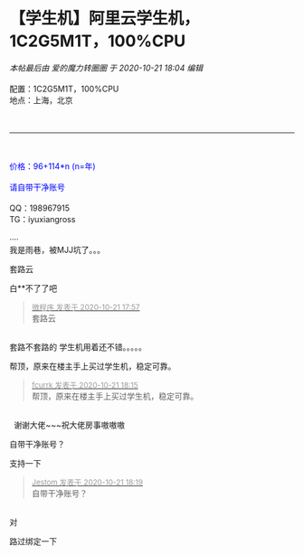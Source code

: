 # 【学生机】阿里云学生机，1C2G5M1T，100%CPU


<i class="pstatus"> 本帖最后由 爱的魔力转圈圈 于 2020-10-21 18:04 编辑 </i><br />
<br />
配置：1C2G5M1T，100%CPU<br />
地点：上海，北京<br />
<br />
<img id="aimg_zsl1G" onclick="zoom(this, this.src, 0, 0, 0)" class="zoom" src="https://s3.jpg.cm/2020/10/21/NcpvX.png" onmouseover="img_onmouseoverfunc(this)" onload="thumbImg(this)" border="0" alt="" /><br />
<br />
<hr class="l" /><br />
<br />
<font color="Blue">价格：96+114*n (n=年)<br />
<br />
请自带干净账号</font><br />
<br />
QQ：198967915<br />
TG：iyuxiangross<br />
<br />
····<br />
我是雨巷，被MJJ坑了。。。<img src="static/image/smiley/yct/014.gif" smilieid="45" border="0" alt="" /> 

套路云<img src="static/image/smiley/default/lol.gif" smilieid="12" border="0" alt="" /><img src="static/image/smiley/default/lol.gif" smilieid="12" border="0" alt="" /><img id="aimg_uvYT0" onclick="zoom(this, this.src, 0, 0, 0)" class="zoom" src="https://cdn.jsdelivr.net/gh/hishis/forum-master/public/images/patch.gif" onmouseover="img_onmouseoverfunc(this)" onload="thumbImg(this)" border="0" alt="" />

白**不了了吧

<div class="quote"><blockquote><font size="2"><a href="https://www.hostloc.com/forum.php?mod=redirect&amp;goto=findpost&amp;pid=9332571&amp;ptid=756874" target="_blank"><font color="#999999">微程序 发表于 2020-10-21 17:57</font></a></font><br />
套路云</blockquote></div><br />
套路不套路的 学生机用着还不错。。。。。<img src="static/image/smiley/default/lol.gif" smilieid="12" border="0" alt="" />

帮顶，原来在楼主手上买过学生机，稳定可靠。

<div class="quote"><blockquote><font size="2"><a href="https://www.hostloc.com/forum.php?mod=redirect&amp;goto=findpost&amp;pid=9332645&amp;ptid=756874" target="_blank"><font color="#999999">fcurrk 发表于 2020-10-21 18:15</font></a></font><br />
帮顶，原来在楼主手上买过学生机，稳定可靠。</blockquote></div><br />
<img src="static/image/smiley/yct/019.gif" smilieid="49" border="0" alt="" />&nbsp;&nbsp;谢谢大佬~~~祝大佬房事嗷嗷嗷 

自带干净账号？

支持一下

<div class="quote"><blockquote><font size="2"><a href="https://www.hostloc.com/forum.php?mod=redirect&amp;goto=findpost&amp;pid=9332658&amp;ptid=756874" target="_blank"><font color="#999999">Jestom 发表于 2020-10-21 18:19</font></a></font><br />
自带干净账号？</blockquote></div><br />
对

路过绑定一下<img src="static/image/smiley/default/titter.gif" smilieid="9" border="0" alt="" />
